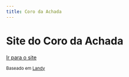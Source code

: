 ```yaml
---
title: Coro da Achada
---
```


# Site do Coro da Achada

[Ir para o site](http://coroachada.github.io)

<small>Baseado em [Landy](https://github.com/cauerego/Landy-v1.0)</small>

